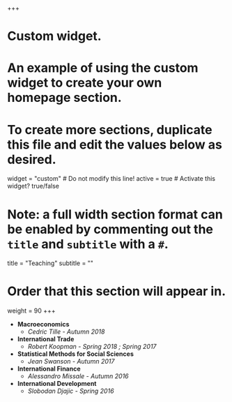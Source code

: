 +++
# Custom widget.
# An example of using the custom widget to create your own homepage section.
# To create more sections, duplicate this file and edit the values below as desired.
widget = "custom"  # Do not modify this line!
active = true  # Activate this widget? true/false

# Note: a full width section format can be enabled by commenting out the `title` and `subtitle` with a `#`.
title = "Teaching"
subtitle = ""

# Order that this section will appear in.
weight = 90
+++

-	**Macroeconomics**
	-	_Cedric Tille - Autumn 2018_
-	**International Trade**
	-	_Robert Koopman - Spring 2018 ; Spring 2017_
-	**Statistical Methods for Social Sciences**
	-	_Jean Swanson  - Autumn 2017_
-	**International Finance**
	-	_Alessandro Missale  - Autumn 2016_
-	**International Development**
	-	_Slobodan Djajic  - Spring 2016_

